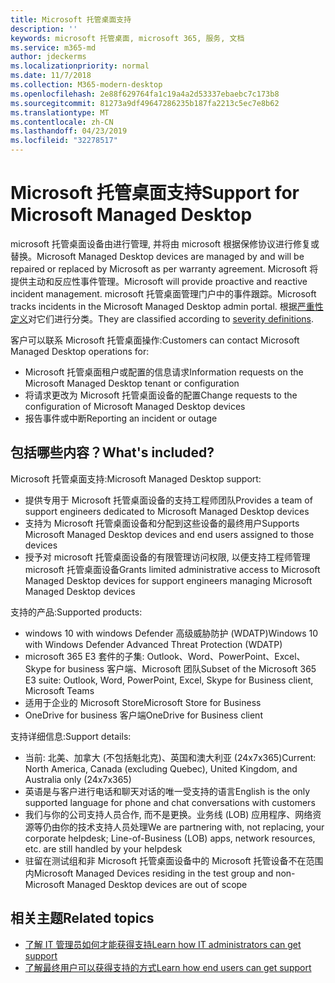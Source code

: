 ```yaml
---
title: Microsoft 托管桌面支持
description: ''
keywords: microsoft 托管桌面, microsoft 365, 服务, 文档
ms.service: m365-md
author: jdeckerms
ms.localizationpriority: normal
ms.date: 11/7/2018
ms.collection: M365-modern-desktop
ms.openlocfilehash: 2e88f629764fa1c19a4a2d53337ebaebc7c173b8
ms.sourcegitcommit: 81273a9df49647286235b187fa2213c5ec7e8b62
ms.translationtype: MT
ms.contentlocale: zh-CN
ms.lasthandoff: 04/23/2019
ms.locfileid: "32278517"
---
```

# <a name="support-for-microsoft-managed-desktop"></a><span data-ttu-id="c2568-103">Microsoft 托管桌面支持</span><span class="sxs-lookup"><span data-stu-id="c2568-103">Support for Microsoft Managed Desktop</span></span>

<span data-ttu-id="c2568-104">microsoft 托管桌面设备由进行管理, 并将由 microsoft 根据保修协议进行修复或替换。</span><span class="sxs-lookup"><span data-stu-id="c2568-104">Microsoft Managed Desktop devices are managed by and will be repaired or replaced by Microsoft as per warranty agreement.</span></span> <span data-ttu-id="c2568-105">Microsoft 将提供主动和反应性事件管理。</span><span class="sxs-lookup"><span data-stu-id="c2568-105">Microsoft will provide proactive and reactive incident management.</span></span> <span data-ttu-id="c2568-106">microsoft 托管桌面管理门户中的事件跟踪。</span><span class="sxs-lookup"><span data-stu-id="c2568-106">Microsoft tracks incidents in the Microsoft Managed Desktop admin portal.</span></span> <span data-ttu-id="c2568-107">根据[严重性定义](../working-with-managed-desktop/admin-support.md#sev)对它们进行分类。</span><span class="sxs-lookup"><span data-stu-id="c2568-107">They are classified according to [severity definitions](../working-with-managed-desktop/admin-support.md#sev).</span></span>

<span data-ttu-id="c2568-108">客户可以联系 Microsoft 托管桌面操作:</span><span class="sxs-lookup"><span data-stu-id="c2568-108">Customers can contact Microsoft Managed Desktop operations for:</span></span>
- <span data-ttu-id="c2568-109">Microsoft 托管桌面租户或配置的信息请求</span><span class="sxs-lookup"><span data-stu-id="c2568-109">Information requests on the Microsoft Managed Desktop tenant or configuration</span></span>
- <span data-ttu-id="c2568-110">将请求更改为 Microsoft 托管桌面设备的配置</span><span class="sxs-lookup"><span data-stu-id="c2568-110">Change requests to the configuration of Microsoft Managed Desktop devices</span></span>
- <span data-ttu-id="c2568-111">报告事件或中断</span><span class="sxs-lookup"><span data-stu-id="c2568-111">Reporting an incident or outage</span></span>

## <a name="whats-included"></a><span data-ttu-id="c2568-112">包括哪些内容？</span><span class="sxs-lookup"><span data-stu-id="c2568-112">What's included?</span></span>

<span data-ttu-id="c2568-113">Microsoft 托管桌面支持:</span><span class="sxs-lookup"><span data-stu-id="c2568-113">Microsoft Managed Desktop support:</span></span>

- <span data-ttu-id="c2568-114">提供专用于 Microsoft 托管桌面设备的支持工程师团队</span><span class="sxs-lookup"><span data-stu-id="c2568-114">Provides a team of support engineers dedicated to Microsoft Managed Desktop devices</span></span>
- <span data-ttu-id="c2568-115">支持为 Microsoft 托管桌面设备和分配到这些设备的最终用户</span><span class="sxs-lookup"><span data-stu-id="c2568-115">Supports Microsoft Managed Desktop devices and end users assigned to those devices</span></span>
- <span data-ttu-id="c2568-116">授予对 microsoft 托管桌面设备的有限管理访问权限, 以便支持工程师管理 microsoft 托管桌面设备</span><span class="sxs-lookup"><span data-stu-id="c2568-116">Grants limited administrative access to Microsoft Managed Desktop devices for support engineers managing Microsoft Managed Desktop devices</span></span> 

<span data-ttu-id="c2568-117">支持的产品:</span><span class="sxs-lookup"><span data-stu-id="c2568-117">Supported products:</span></span>

- <span data-ttu-id="c2568-118">windows 10 with windows Defender 高级威胁防护 (WDATP)</span><span class="sxs-lookup"><span data-stu-id="c2568-118">Windows 10 with Windows Defender Advanced Threat Protection (WDATP)</span></span> 
- <span data-ttu-id="c2568-119">microsoft 365 E3 套件的子集: Outlook、Word、PowerPoint、Excel、Skype for business 客户端、Microsoft 团队</span><span class="sxs-lookup"><span data-stu-id="c2568-119">Subset of the Microsoft 365 E3 suite: Outlook, Word, PowerPoint, Excel, Skype for Business client, Microsoft Teams</span></span> 
- <span data-ttu-id="c2568-120">适用于企业的 Microsoft Store</span><span class="sxs-lookup"><span data-stu-id="c2568-120">Microsoft Store for Business</span></span> 
- <span data-ttu-id="c2568-121">OneDrive for business 客户端</span><span class="sxs-lookup"><span data-stu-id="c2568-121">OneDrive for Business client</span></span> 

<span data-ttu-id="c2568-122">支持详细信息:</span><span class="sxs-lookup"><span data-stu-id="c2568-122">Support details:</span></span>

- <span data-ttu-id="c2568-123">当前: 北美、加拿大 (不包括魁北克)、英国和澳大利亚 (24x7x365)</span><span class="sxs-lookup"><span data-stu-id="c2568-123">Current: North America, Canada (excluding Quebec), United Kingdom, and Australia only (24x7x365)</span></span> 
- <span data-ttu-id="c2568-124">英语是与客户进行电话和聊天对话的唯一受支持的语言</span><span class="sxs-lookup"><span data-stu-id="c2568-124">English is the only supported language for phone and chat conversations with customers</span></span> 
- <span data-ttu-id="c2568-125">我们与你的公司支持人员合作, 而不是更换。业务线 (LOB) 应用程序、网络资源等仍由你的技术支持人员处理</span><span class="sxs-lookup"><span data-stu-id="c2568-125">We are partnering with, not replacing, your corporate helpdesk; Line-of-Business (LOB) apps, network resources, etc. are still handled by your helpdesk</span></span> 
- <span data-ttu-id="c2568-126">驻留在测试组和非 Microsoft 托管桌面设备中的 Microsoft 托管设备不在范围内</span><span class="sxs-lookup"><span data-stu-id="c2568-126">Microsoft Managed Devices residing in the test group and non-Microsoft Managed Desktop devices are out of scope</span></span> 


## <a name="related-topics"></a><span data-ttu-id="c2568-127">相关主题</span><span class="sxs-lookup"><span data-stu-id="c2568-127">Related topics</span></span>

- [<span data-ttu-id="c2568-128">了解 IT 管理员如何才能获得支持</span><span class="sxs-lookup"><span data-stu-id="c2568-128">Learn how IT administrators can get support</span></span>](../working-with-managed-desktop/admin-support.md)
- [<span data-ttu-id="c2568-129">了解最终用户可以获得支持的方式</span><span class="sxs-lookup"><span data-stu-id="c2568-129">Learn how end users can get support</span></span>](../working-with-managed-desktop/end-user-support.md)
